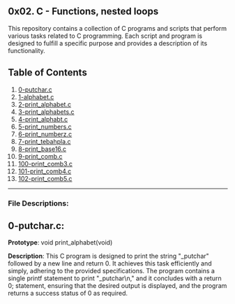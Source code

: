 ## 0x02. C - Functions, nested loops

This repository contains a collection of C programs and scripts that perform various tasks related to C programming. Each script and program is designed to fulfill a specific purpose and provides a description of its functionality.

## Table of Contents

1. [0-putchar.c](#0-putchar.c)
2. [1-alphabet.c](#1-alphabet.c)
3. [2-print_alphabet.c](#2-print_alphabet.c)
4. [3-print_alphabets.c](#3-print_alphabets.c)
5. [4-print_alphabt.c](#4-print_alphabt.c)
6. [5-print_numbers.c](#5-print_numbers.c)
7. [6-print_numberz.c](#6-print_numberz.c)
8. [7-print_tebahpla.c](#7-print_tebahpla.c)
9. [8-print_base16.c](#8-print_base16.c)
9. [9-print_comb.c](#9-print_comb.c)
9. [100-print_comb3.c](#100-print_comb3.c)
9. [101-print_comb4.c](#101-print_comb4.c)
9. [102-print_comb5.c](#102-print_comb5.c)
---
### File Descriptions:

## **0-putchar.c**:
**Prototype**: void print_alphabet(void)

**Description**: This C program is designed to print the string "_putchar" followed by a new line and return 0. It achieves this task efficiently and simply, adhering to the provided specifications. The program contains a single printf statement to print "_putchar\n," and it concludes with a return 0; statement, ensuring that the desired output is displayed, and the program returns a success status of 0 as required.
   

